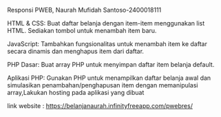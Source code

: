 Responsi PWEB, Naurah Mufidah Santoso-2400018111

HTML & CSS: Buat daftar belanja dengan item-item menggunakan list HTML. Sediakan tombol untuk menambah item baru.

JavaScript: Tambahkan fungsionalitas untuk menambah item ke daftar secara dinamis dan menghapus item dari daftar.

PHP Dasar: Buat array PHP untuk menyimpan daftar item belanja default.

Aplikasi PHP: Gunakan PHP untuk menampilkan daftar belanja awal dan simulasikan penambahan/penghapusan item dengan memanipulasi array,Lakukan hosting pada aplikasi yang dibuat

link website : https://belanjanaurah.infinityfreeapp.com/pwebres/
